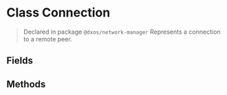 # Class Connection
> Declared in package `@dxos/network-manager`
Represents a connection to a remote peer.

## Fields

## Methods
